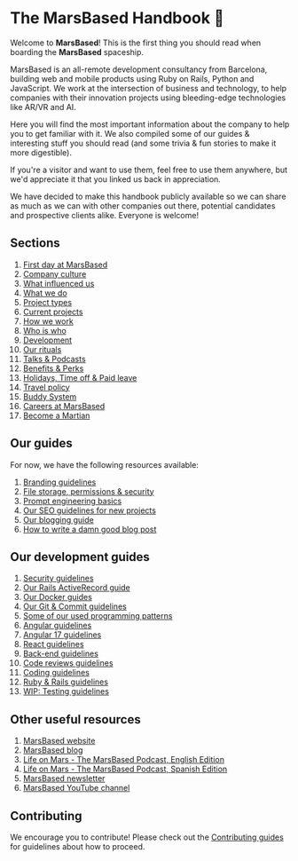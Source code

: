 # The MarsBased Handbook 🚀

Welcome to **MarsBased**! This is the first thing you should read when boarding the **MarsBased** spaceship.

MarsBased is an all-remote development consultancy from Barcelona, building web and mobile products using Ruby on Rails, Python and JavaScript. We work at the intersection of business and technology, to help companies with their innovation projects using bleeding-edge technologies like AR/VR and AI.

Here you will find the most important information about the company to help you to get familiar with it. We also compiled some of our guides &amp; interesting stuff you should read (and some trivia & fun stories to make it more digestible).

If you're a visitor and want to use them, feel free to use them anywhere, but we'd appreciate it that you linked us back in appreciation.

We have decided to make this handbook publicly available so we can share as much as we can with other companies out there, potential candidates and prospective clients alike. Everyone is welcome!

## Sections

1. [First day at MarsBased](/sections/firstday.md)
1. [Company culture](/sections/companyculture.md)
1. [What influenced us](/sections/influences.md)
1. [What we do](/sections/whatwedo.md)
1. [Project types](/sections/projects.md)
1. [Current projects](/sections/currentprojects.md)
1. [How we work](/sections/howwework.md)
1. [Who is who](/sections/who-is-who.md)
1. [Development](/sections/development.md)
1. [Our rituals](/sections/rituals.md)
1. [Talks & Podcasts](/sections/talks.md)
1. [Benefits & Perks](/sections/benefits.md)
1. [Holidays, Time off & Paid leave](/sections/holidays.md)
1. [Travel policy](/sections/travelpolicy.md)
1. [Buddy System](/sections/buddy.md)
1. [Careers at MarsBased](/sections/careers.md)
1. [Become a Martian](/sections/become-a-martian.md)

## Our guides

For now, we have the following resources available:

1. [Branding guidelines](/guides/branding.md)
1. [File storage, permissions & security](/guides/permissionssecurity.md)
1. [Prompt engineering basics](/guides/prompts.md)
1. [Our SEO guidelines for new projects](/guides/seo-guidelines.md)
1. [Our blogging guide](/guides/blogging-guide.md)
1. [How to write a damn good blog post](/guides/how-to-blog.md)

## Our development guides

1. [Security guidelines](/guides/security/README.md)
1. [Our Rails ActiveRecord guide](/guides/development/activerecord-guide.md)
1. [Our Docker guides](/guides/development/docker-guide.md)
1. [Our Git & Commit guidelines](/guides/development/git-guidelines.md)
1. [Some of our used programming patterns](/guides/patterns/README.md)
1. [Angular guidelines](/guides/development/angular-guidelines.md)
1. [Angular 17 guidelines](/guides/development/angular-17-guidelines.md)
1. [React guidelines](/guides/development/react-guidelines.md)
1. [Back-end guidelines](/guides/development/back-end-development-guidelines.md)
1. [Code reviews guidelines](/guides/development/code-reviews-guidelines.md)
1. [Coding guidelines](/guides/development/coding-guidelines.md)
1. [Ruby & Rails guidelines](/guides/development/ruby-guidelines.md)
1. [WIP: Testing guidelines](/guides/development/testing-guidelines.md)

## Other useful resources

1. <a href="https://marsbased.com" title="MarsBased website" target="_blank">MarsBased website</a>
1. <a href="https://marsbased.com/blog" title="MarsBased blog" target="_blank">MarsBased blog</a>
1. <a href="https://podcast.marsbased.com/" title="Life on Mars - The MarsBased Podcast, English Edition" target="_blank">Life on Mars - The MarsBased Podcast, English Edition</a>
1. <a href="https://podcast.marsbased.com/podcasts-es/" title="Life on Mars - The MarsBased Podcast, Spanish Edition" target="_blank">Life on Mars - The MarsBased Podcast, Spanish Edition</a>
1. <a href="https://marsbased.us7.list-manage.com/subscribe/post?u=1ab50c539712be36367b96b98&amp;id=89db0a6312" title="MarsBased newsletter" target="_blank">MarsBased newsletter</a>
1. <a href="https://www.youtube.com/@MarsBased" title="MarsBased YouTube channel" target="_blank">MarsBased YouTube channel</a>

## Contributing

We encourage you to contribute! Please check out the [Contributing guides](./CONTRIBUTING.md) for guidelines about how to proceed.
